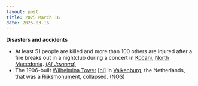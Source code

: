 ```yaml
---
layout: post
title: 2025 March 16
date: 2025-03-16
---
```



**Disasters and accidents**

* At least 51 people are killed and more than 100 others are injured after a fire breaks out in a nightclub during a concert in [Kočani](https://en.wikipedia.org/wiki/Ko%C4%8Dani "Kočani"), [North Macedonia](https://en.wikipedia.org/wiki/North_Macedonia "North Macedonia"). [(*Al Jazeera*)](https://www.aljazeera.com/news/2025/3/16/at-least-51-people-killed-in-nightclub-fire-in-north-macedonia)
* The 1906-built [Wilhelmina Tower](/w/index.php?title=Wilhelminatoren&action=edit&redlink=1 "Wilhelminatoren (page does not exist)") [[nl](https://nl.wikipedia.org/wiki/Wilhelminatoren_%28Valkenburg%29 "nl:Wilhelminatoren (Valkenburg)")] in [Valkenburg](https://en.wikipedia.org/wiki/Valkenburg "Valkenburg"), the Netherlands, that was a [Rijksmonument](https://en.wikipedia.org/wiki/Rijksmonument "Rijksmonument"), collapsed. [(NOS)](https://nos.nl/artikel/2559802-wilhelminatoren-ingestort-in-valkenburg-oorzaak-onbekend)
